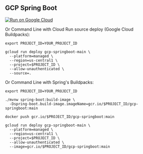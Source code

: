 GCP Spring Boot
-----------------

[![Run on Google Cloud](https://deploy.cloud.run/button.svg)](https://deploy.cloud.run)

Or Command Line with Cloud Run source deploy (Google Cloud Buildpacks):
```
export PROJECT_ID=YOUR_PROJECT_ID

gcloud run deploy gcp-springboot-main \
  --platform=managed \
  --region=us-central1 \
  --project=$PROJECT_ID \
  --allow-unauthenticated \
  --source=.
```

Or Command Line with Spring's Buildpacks:
```
export PROJECT_ID=YOUR_PROJECT_ID

./mvnw spring-boot:build-image \
  -Dspring-boot.build-image.imageName=gcr.io/$PROJECT_ID/gcp-springboot:main

docker push gcr.io/$PROJECT_ID/gcp-springboot:main

gcloud run deploy gcp-springboot-main \
  --platform=managed \
  --region=us-central1 \
  --project=$PROJECT_ID \
  --allow-unauthenticated \
  --image=gcr.io/$PROJECT_ID/gcp-springboot:main
```
